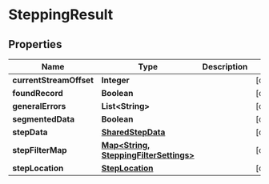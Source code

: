 # SteppingResult

## Properties
Name | Type | Description | Notes
------------ | ------------- | ------------- | -------------
**currentStreamOffset** | **Integer** |  |  [optional]
**foundRecord** | **Boolean** |  |  [optional]
**generalErrors** | **List&lt;String&gt;** |  |  [optional]
**segmentedData** | **Boolean** |  |  [optional]
**stepData** | [**SharedStepData**](SharedStepData.md) |  |  [optional]
**stepFilterMap** | [**Map&lt;String, SteppingFilterSettings&gt;**](SteppingFilterSettings.md) |  |  [optional]
**stepLocation** | [**StepLocation**](StepLocation.md) |  |  [optional]
